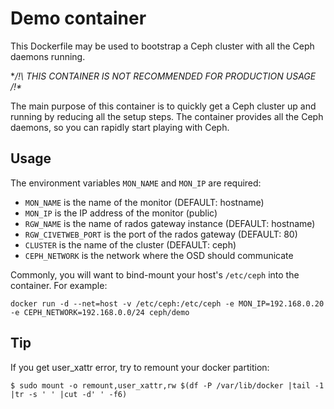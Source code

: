 Demo container
==============

This Dockerfile may be used to bootstrap a Ceph cluster with all the Ceph daemons running.

**/!\ THIS CONTAINER IS NOT RECOMMENDED FOR PRODUCTION USAGE /!\**

The main purpose of this container is to quickly get a Ceph cluster up and running by reducing all the setup steps.
The container provides all the Ceph daemons, so you can rapidly start playing with Ceph.


Usage
-----

The environment variables `MON_NAME` and `MON_IP` are required:

*  `MON_NAME` is the name of the monitor (DEFAULT: hostname)
*  `MON_IP` is the IP address of the monitor (public)
*  `RGW_NAME` is the name of rados gateway instance (DEFAULT: hostname)
*  `RGW_CIVETWEB_PORT` is the port of the rados gateway (DEFAULT: 80)
*  `CLUSTER` is the name of the cluster (DEFAULT: ceph)
*  `CEPH_NETWORK` is the network where the OSD should communicate

Commonly, you will want to bind-mount your host's `/etc/ceph` into the container.
For example:

`docker run -d --net=host -v /etc/ceph:/etc/ceph -e MON_IP=192.168.0.20 -e CEPH_NETWORK=192.168.0.0/24 ceph/demo`


Tip
---

If you get user_xattr error, try to remount your docker partition:
```
$ sudo mount -o remount,user_xattr,rw $(df -P /var/lib/docker |tail -1 |tr -s ' ' |cut -d' ' -f6)
```
 
 
 
